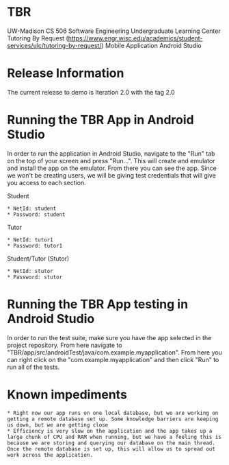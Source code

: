 # TBR
UW-Madison CS 506 Software Engineering Undergraduate Learning Center Tutoring By Request (https://www.engr.wisc.edu/academics/student-services/ulc/tutoring-by-request/) Mobile Application Android Studio 

# Release Information
The current release to demo is Iteration 2.0 with the tag 2.0

# Running the TBR App in Android Studio
In order to run the application in Android Studio, navigate to the "Run" tab on the top of your screen and press "Run...". This will create and emulator and install the app on the emulator. From there you can see the app. Since we won't be creating users, we will be giving test credentials that will give you access to each section.

Student

    * NetId: student
    * Password: student
Tutor

    * NetId: tutor1
    * Password: tutor1
Student/Tutor (Stutor)

    * NetId: stutor
    * Password: stutor

# Running the TBR App testing in Android Studio
In order to run the test suite, make sure you have the app selected in the project repository. From here navigate to "TBR/app/src/androidTest/java/com.example.myapplication". From here you can right click on the "com.example.myapplication" and then click "Run" to run all of the tests.

# Known impediments
    * Right now our app runs on one local database, but we are working on getting a remote database set up. Some knowledge barriers are keeping us down, but we are getting close
    * Efficiency is very slow on the application and the app takes up a large chunk of CPU and RAM when running, but we have a feeling this is because we are storing and querying our database on the main thread. Once the remote database is set up, this will allow us to spread out work across the application.
